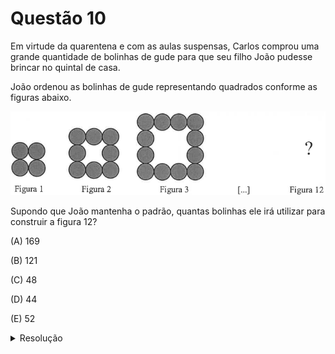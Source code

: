 # Questão 10

Em virtude da quarentena e com as aulas suspensas, Carlos comprou uma grande quantidade de bolinhas de gude para que seu filho João pudesse brincar no quintal de casa.

João ordenou as bolinhas de gude representando quadrados conforme as figuras abaixo.

![image](./img/questao10_fig01.png)

Supondo que João mantenha o padrão, quantas bolinhas ele irá utilizar para construir a figura 12?

(A) 169

(B) 121

(C) 48

(D) 44

(E) 52

<details>
  <summary>Resolução</summary>
  
  ## Resolução
  É possível encontrar uma lei de formação neste padrão. Observe que na Figura 1, temos um quadrado 2x2. Na Figura 2, temos um quadrado 3x3, descontando um quadrado 1x1. Na Figura 3, temos um quadrado 4x4 descontando um quadrado 2x2. Podems reescrever essas relações como:

  Figura 1: (1+1)x(1+1) - 0 = (1+1)x(1+1) - (1-1)x(1-1)

  Figura 2: (2+1)x(2+1) - (1)x(1) = (2+1)x(2+1) - (2-1)x(2-1)

  Figura 3: (3+1)x(3+1) - (2)x(2) = (3+1)x(3+1) - (3-1)x(3-1)

  Agora sim, temos um padrão. Para a Figura N, teremos (N+1)x(N+1) - (N-1)x(N-1) bolinhas. Para o caso da figura 12, são (12+1)x(12+1) - (12-1)x(12-1) = 13x13 - 11x11 = 169 - 121 = 48 bolinhas.

  > Resposta: Alternativa (C)
</details>